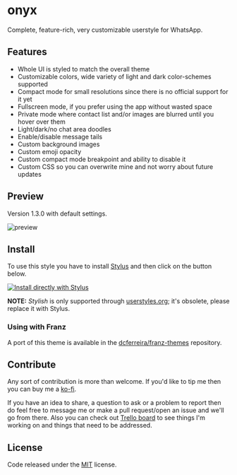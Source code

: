 # onyx

Complete, feature-rich, very customizable userstyle for WhatsApp.


## Features

* Whole UI is styled to match the overall theme
* Customizable colors, wide variety of light and dark color-schemes supported
* Compact mode for small resolutions since there is no official support for it yet
* Fullscreen mode, if you prefer using the app without wasted space
* Private mode where contact list and/or images are blurred until you hover over them
* Light/dark/no chat area doodles
* Enable/disable message tails
* Custom background images
* Custom emoji opacity
* Custom compact mode breakpoint and ability to disable it
* Custom CSS so you can overwrite mine and not worry about future updates

## Preview

Version 1.3.0 with default settings.

![preview](images/preview.png)


## Install

To use this style you have to install [Stylus](https://add0n.com/stylus.html) and then click on the button below.

[![Install directly with Stylus][badge]][style]

[badge]: https://img.shields.io/badge/Install%20directly%20with-Stylus-116b59.svg?longCache=true&style=for-the-badge
[style]: https://raw.githubusercontent.com/vednoc/onyx/master/WhatsApp.user.css

**NOTE:** _Stylish_ is only supported through [userstyles.org](https://userstyles.org/styles/142096); it's obsolete, please replace it with Stylus.

### Using with Franz

A port of this theme is available in the [dcferreira/franz-themes](https://github.com/dcferreira/franz-themes) repository.


## Contribute

Any sort of contribution is more than welcome. If you'd like to tip me then you can buy me a [ko-fi](https://ko-fi.com/vednoc).

If you have an idea to share, a question to ask or a problem to report then do feel free to message me or make a pull request/open an issue and we'll go from there. Also you can check out [Trello board](https://trello.com/b/2mj5oxrm/whatsapp-by-mew) to see things I'm working on and things that need to be addressed.


## License

Code released under the [MIT](LICENSE) license.
